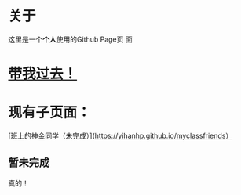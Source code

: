# 关于
这里是一个**个人**使用的Github Page页 面
# [带我过去！](https://yihanhp.github.io)
# 现有子页面：
[班上的神金同学（未完成）](https://yihanhp.github.io/myclassfriends）
## 暂未完成
真的！
